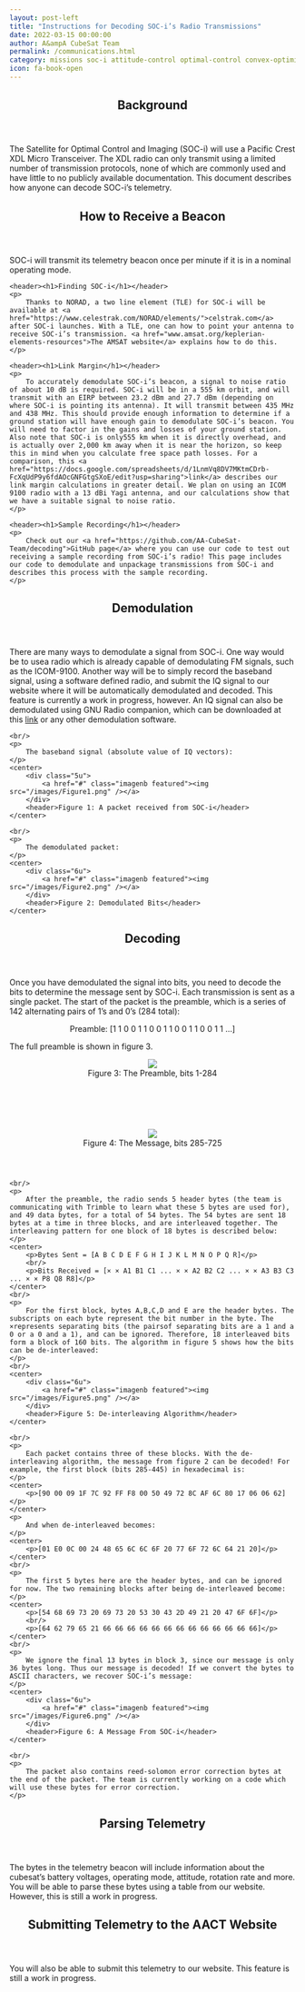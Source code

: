 ```yaml
---
layout: post-left
title: "Instructions for Decoding SOC-i’s Radio Transmissions"
date: 2022-03-15 00:00:00
author: A&ampA CubeSat Team
permalink: /communications.html
category: missions soc-i attitude-control optimal-control convex-optimization optimal-spacecraft-attitude-motion
icon: fa-book-open
---
```

<!-- BACKGROUND -->
<section class="wrapper style2 container">
    <header> <h2>Background</h2> </header>
    <p>
        The Satellite for Optimal Control and Imaging (SOC-i) will use a Pacific Crest XDL Micro Transceiver. The XDL radio can only transmit using a limited number of transmission protocols, none of which are commonly used and have little to no publicly available documentation. This document describes how anyone can decode SOC-i’s telemetry.
    </p>
</section>
<!-- SECTION 2 -->
<section class="style4 wrapper container">
    <header><h2>How to Receive a Beacon</h2></header>
    <p>
        SOC-i will transmit its telemetry beacon once per minute if it is in a nominal operating mode.
    </p>

    <header><h1>Finding SOC-i</h1></header>
    <p>
        Thanks to NORAD, a two line element (TLE) for SOC-i will be available at <a href="https://www.celestrak.com/NORAD/elements/">celstrak.com</a> after SOC-i launches. With a TLE, one can how to point your antenna to receive SOC-i’s transmission. <a href="www.amsat.org/keplerian-elements-resources">The AMSAT website</a> explains how to do this.
    </p>

    <header><h1>Link Margin</h1></header>
    <p>
        To accurately demodulate SOC-i’s beacon, a signal to noise ratio of about 10 dB is required. SOC-i will be in a 555 km orbit, and will transmit with an EIRP between 23.2 dBm and 27.7 dBm (depending on where SOC-i is pointing its antenna). It will transmit between 435 MHz and 438 MHz. This should provide enough information to determine if a ground station will have enough gain to demodulate SOC-i’s beacon. You will need to factor in the gains and losses of your ground station. Also note that SOC-i is only555 km when it is directly overhead, and is actually over 2,000 km away when it is near the horizon, so keep this in mind when you calculate free space path losses. For a comparison, this <a href="https://docs.google.com/spreadsheets/d/1LnmVq8DV7MKtmCDrb-FcXqUdP9y6fdAOcGNFGtgSXoE/edit?usp=sharing">link</a> describes our link margin calculations in greater detail. We plan on using an ICOM 9100 radio with a 13 dBi Yagi antenna, and our calculations show that we have a suitable signal to noise ratio.
    </p>

    <header><h1>Sample Recording</h1></header>
    <p>
        Check out our <a href="https://github.com/AA-CubeSat-Team/decoding">GitHub page</a> where you can use our code to test out receiving a sample recording from SOC-i’s radio! This page includes our code to demodulate and unpackage transmissions from SOC-i and describes this process with the sample recording.
    </p>
</section>

<!-- SECTION 3 -->
<section class="style4 wrapper container">
    <header><h2>Demodulation</h2></header>
    <p>
        There are many ways to demodulate a signal from SOC-i. One way would be to usea radio which is already capable of demodulating FM signals, such as the ICOM-9100. Another way will be to simply record the baseband signal, using a software defined radio, and submit the IQ signal to our website where it will be automatically demodulated and decoded. This feature is currently a work in progress, however. An IQ signal can also be demodulated using GNU Radio companion, which can be downloaded at this <a href="www.gnuradio.org/">link</a> or any other demodulation software.
    </p>

    <br/>
    <p>
        The baseband signal (absolute value of IQ vectors):
    </p>
    <center>
        <div class="5u">
            <a href="#" class="imagenb featured"><img src="/images/Figure1.png" /></a>
        </div>
        <header>Figure 1: A packet received from SOC-i</header>
    </center>

    <br/>
    <p>
        The demodulated packet:
    </p>
    <center>
        <div class="6u">
            <a href="#" class="imagenb featured"><img src="/images/Figure2.png" /></a>
        </div>
        <header>Figure 2: Demodulated Bits</header>
    </center>
    
</section>

<!-- SECTION 4 -->
<section class="style4 wrapper container">
    <header><h2>Decoding</h2></header>
    <p>
        Once you have demodulated the signal into bits, you need to decode the bits to determine the message sent by SOC-i. Each transmission is sent as a single packet. The start of the packet is the preamble, which is a series of 142 alternating pairs of 1’s and 0’s (284 total):
    </p>
    <center>
        <p>Preamble: [1 1 0 0 1 1 0 0 1 1 0 0 1 1 0 0 1 1 ...]</p>
    </center>
    <p>
        The full preamble is shown in figure 3.
    </p>
    <center>
        <div class="6u">
            <a href="#" class="imagenb featured"><img src="/images/Figure3.png" /></a>
        </div>
        <header>Figure 3: The Preamble, bits 1-284</header>
        <br/>
        <br/>
        <div class="6u">
            <a href="#" class="imagenb featured"><img src="/images/Figure4.png" /></a>
        </div>
        <header>Figure 4: The Message, bits 285-725</header>
    </center>

    <br/>
    <p>
        After the preamble, the radio sends 5 header bytes (the team is communicating with Trimble to learn what these 5 bytes are used for), and 49 data bytes, for a total of 54 bytes. The 54 bytes are sent 18 bytes at a time in three blocks, and are interleaved together. The interleaving pattern for one block of 18 bytes is described below:
    </p>
    <center>
        <p>Bytes Sent = [A B C D E F G H I J K L M N O P Q R]</p>
        <br/>
        <p>Bits Received = [× × A1 B1 C1 ... × × A2 B2 C2 ... × × A3 B3 C3 ... × × P8 Q8 R8]</p>
    </center>
    <br/>
    <p>
        For the first block, bytes A,B,C,D and E are the header bytes. The subscripts on each byte represent the bit number in the byte. The ×represents separating bits (the pairsof separating bits are a 1 and a 0 or a 0 and a 1), and can be ignored. Therefore, 18 interleaved bits form a block of 160 bits. The algorithm in figure 5 shows how the bits can be de-interleaved:
    </p>
    <br/>
    <center>
        <div class="6u">
            <a href="#" class="imagenb featured"><img src="/images/Figure5.png" /></a>
        </div>
        <header>Figure 5: De-interleaving Algorithm</header>
    </center>

    <br/>
    <p>
        Each packet contains three of these blocks. With the de-interleaving algorithm, the message from figure 2 can be decoded! For example, the first block (bits 285-445) in hexadecimal is:
    </p>
    <center>
        <p>[90 00 09 1F 7C 92 FF F8 00 50 49 72 8C AF 6C 80 17 06 06 62]</p>
    </center>
    <p>
        And when de-interleaved becomes:
    </p>
    <center>
        <p>[01 E0 0C 00 24 48 65 6C 6C 6F 20 77 6F 72 6C 64 21 20]</p>
    </center>
    <br/>
    <p>
        The first 5 bytes here are the header bytes, and can be ignored for now. The two remaining blocks after being de-interleaved become:
    </p>
    <center>
        <p>[54 68 69 73 20 69 73 20 53 30 43 2D 49 21 20 47 6F 6F]</p>
        <br/>
        <p>[64 62 79 65 21 66 66 66 66 66 66 66 66 66 66 66 66 66]</p>
    </center>
    <br/>
    <p>
        We ignore the final 13 bytes in block 3, since our message is only 36 bytes long. Thus our message is decoded! If we convert the bytes to ASCII characters, we recover SOC-i’s message:
    </p>
    <center>
        <div class="6u">
            <a href="#" class="imagenb featured"><img src="/images/Figure6.png" /></a>
        </div>
        <header>Figure 6: A Message From SOC-i</header>
    </center>

    <br/>
    <p>
        The packet also contains reed-solomon error correction bytes at the end of the packet. The team is currently working on a code which will use these bytes for error correction.
    </p>

</section>

<!-- SECTION 5 -->
<section class="style4 wrapper container">
    <header><h2>Parsing Telemetry</h2></header>
    <p>
        The bytes in the telemetry beacon will include information about the cubesat’s battery voltages, operating mode, attitude, rotation rate and more. You will be able to parse these bytes using a table from our website. However, this is still a work in progress.
    </p>                
</section>

<!-- SECTION 6 -->
<section class="style4 wrapper container">
    <header><h2>Submitting Telemetry to the AACT Website</h2></header>
    <p>
        You will also be able to submit this telemetry to our website. This feature is still a work in progress.
    </p>                
</section>


